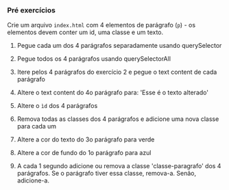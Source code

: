 ### Pré exercícios
Crie um arquivo `index.html` com 4 elementos de parágrafo (`p`) - os elementos devem conter um id, uma classe e um texto.

1) Pegue cada um dos 4 parágrafos separadamente usando querySelector


2) Pegue todos os 4 parágrafos usando querySelectorAll


3) Itere pelos 4 parágrafos do exercício 2 e pegue o text content de cada parágrafo


4) Altere o text content do 4o parágrafo para: 'Esse é o texto alterado'


5) Altere o `ìd` dos 4 parágrafos


6) Remova todas as classes dos 4 parágrafos e adicione uma nova classe para cada um


7) Altere a cor do texto do 3o parágrafo para verde


8) Altere a cor de fundo do 1o parágrafo para azul


9) A cada 1 segundo adicione ou remova a classe 'classe-paragrafo' dos 4 parágrafos. Se o parágrafo tiver essa classe, remova-a. Senão, adicione-a.